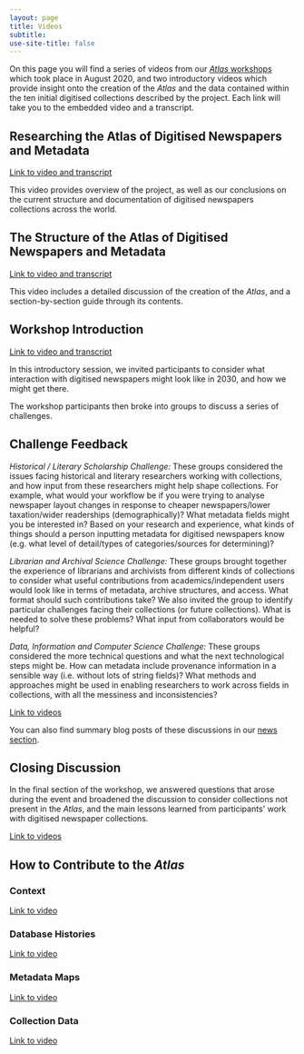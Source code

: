```yaml
---
layout: page
title: Videos
subtitle: 
use-site-title: false
---
```


On this page you will find a series of videos from our [*Atlas* workshops](https://www.digitisednewspapers.net/2020-07-30-workshops/) which took place in August 2020, and two
introductory videos which provide insight onto the creation of the *Atlas* and the data contained within the ten initial digitised collections described by the project.
Each link will take you to the embedded video and a transcript.

## Researching the Atlas of Digitised Newspapers and Metadata
[Link to video and transcript](researching-atlas.md)
  
This video provides overview of the project, as well as our conclusions on the current structure and documentation of digitised newspapers collections across the world.

## The Structure of the Atlas of Digitised Newspapers and Metadata
[Link to video and transcript]()
  
This video includes a detailed discussion of the creation of the *Atlas*, and a section-by-section guide through its contents.

## Workshop Introduction
[Link to video and transcript](introduction.md)
  
In this introductory session, we invited participants to consider what interaction with digitised newspapers might look like in 2030, and how we might get there.
  
The workshop
participants then broke into groups to discuss a series of challenges. 
  
## Challenge Feedback
*Historical / Literary Scholarship Challenge:*
These groups considered the issues facing historical and literary researchers working with collections, and how input from these researchers might help shape collections. 
For example, what would your workflow be if you were trying to analyse newspaper layout changes in response to cheaper newspapers/lower taxation/wider readerships 
(demographically)? What metadata fields might you be interested in? Based on your research and experience, what kinds of things should a person inputting metadata 
for digitised newspapers know (e.g. what level of detail/types of categories/sources for determining)?
  
*Librarian and Archival Science Challenge:*
These groups brought together the experience of librarians and archivists from different kinds of collections to consider what useful contributions from academics/independent 
users would look like in terms of metadata, archive structures, and access. What format should such contributions take? We also invited the group to identify particular 
challenges facing their collections (or future collections). What is needed to solve these problems? What input from collaborators would be helpful?
  
*Data, Information and Computer Science Challenge:*
These groups considered the more technical questions and what the next technological steps might be. How can metadata include provenance information in a 
sensible way (i.e. without lots of string fields)? What methods and approaches might be used in enabling researchers to work across fields in collections, with 
all the messiness and inconsistencies?
  
[Link to videos](challenges.md)
  
You can also find summary blog posts of these discussions in our 
[news section](https://www.digitisednewspapers.net/news/).

## Closing Discussion
In the final section of the workshop, we answered questions that arose during the event and broadened the discussion to consider collections not present in the *Atlas*, 
and the main lessons learned from participants' work with digitised newspaper collections. 
  
[Link to videos](closing.md)

## How to Contribute to the *Atlas*
  
### Context
[Link to video](contribute-context.md)
  
### Database Histories
[Link to video](contribute-history.md)
  
### Metadata Maps
[Link to video](contribute-map.md)
  
### Collection Data
[Link to video](contribute-data.md)
  
